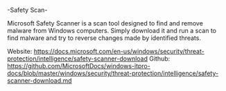 -Safety Scan-

Microsoft Safety Scanner is a scan tool designed to find and remove malware from Windows computers. Simply download it and run a scan to find malware and try to reverse changes made by identified threats.

Website: https://docs.microsoft.com/en-us/windows/security/threat-protection/intelligence/safety-scanner-download
Github: https://github.com/MicrosoftDocs/windows-itpro-docs/blob/master/windows/security/threat-protection/intelligence/safety-scanner-download.md
